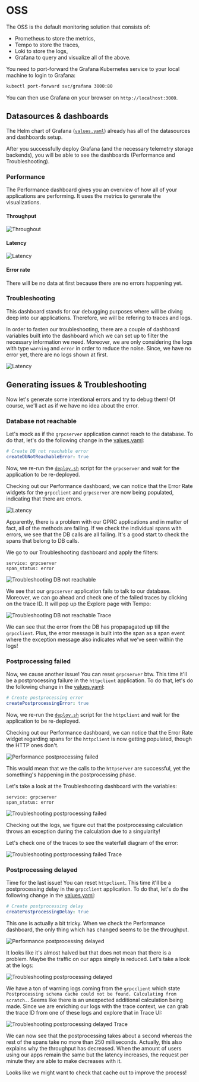 # OSS

The OSS is the default monitoring solution that consists of:

- Prometheus to store the metrics,
- Tempo to store the traces,
- Loki to store the logs,
- Grafana to query and visualize all of the above.

You need to port-forward the Grafana Kubernetes service to your local machine to login to Grafana:

```bash
kubectl port-forward svc/grafana 3000:80
```

You can then use Grafana on your browser on `http://localhost:3000`.

## Datasources & dashboards

The Helm chart of Grafana ([`values.yaml`](infra/helm/grafana/values.yaml)) already has all of the datasources and dashboards setup.

After you successfully deploy Grafana (and the necessary telemetry storage backends), you will be able to see the dashboards (Performance and Troubleshooting).

### Performance

The Performance dashboard gives you an overview of how all of your applications are performing. It uses the metrics to generate the visualizations.

#### Throughput

![Throughout](/media/grafana_dashboard_performance_throughput.png)

#### Latency

![Latency](/media/grafana_dashboard_performance_latency.png)

#### Error rate

There will be no data at first because there are no errors happening yet.

### Troubleshooting

This dashboard stands for our debugging purposes where will be diving deep into our applications. Therefore, we will be refering to traces and logs.

In order to fasten our troubleshooting, there are a couple of dashboard variables built into the dashboard which we can set up to filter the necessary information we need. Moreover, we are only considering the logs with type `warning` and `error` in order to reduce the noise. Since, we have no error yet, there are no logs shown at first.

![Latency](/media/grafana_dashboard_troubleshooting.png)

## Generating issues & Troubleshooting

Now let's generate some intentional errors and try to debug them! Of course, we'll act as if we have no idea about the error.

### Database not reachable

Let's mock as if the `grpcserver` application cannot reach to the database. To do that, let's do the following change in the [values.yaml](../../infra/helm/grpcserver/values.yaml):

```yaml
# Create DB not reachable error
createDbNotReachableError: true
```

Now, we re-run the [`deploy.sh`](/infra/helm/deploy.sh) script for the `grpcserver` and wait for the application to be re-deployed.

Checking out our Performance dashboard, we can notice that the Error Rate widgets for the `grpcclient` and `grpcserver` are now being populated, indicating that there are errors.

![Latency](/media/grafana_dashboard_performance_error_rate_rpc.png)

Apparently, there is a problem with our GPRC applications and in matter of fact, all of the methods are failing. If we check the individual spans with errors, we see that the DB calls are all failing. It's a good start to check the spans that belong to DB calls.

We go to our Troubleshooting dashboard and apply the filters:

```
service: grpcserver
span_status: error
```

![Troubleshooting DB not reachable](/media/grafana_dashboard_troubleshooting_db_not_reachable.png)

We see that our `grpcserver` application fails to talk to our database. Moreover, we can go ahead and check one of the failed traces by clicking on the trace ID. It will pop up the Explore page with Tempo:

![Troubleshooting DB not reachable Trace](/media/grafana_explore_troubleshooting_db_not_reachable.png)

We can see that the error from the DB has propapagated up till the `grpcclient`. Plus, the error message is built into the span as a span event where the exception message also indicates what we've seen within the logs!

### Postprocessing failed

Now, we cause another issue! You can reset `grpcserver` btw. This time it'll be a postprocessing failure in the `httpclient` application. To do that, let's do the following change in the [values.yaml](../../infra/helm/httpclient/values.yaml):

```yaml
# Create postprocessing error
createPostprocessingError: true
```

Now, we re-run the [`deploy.sh`](/infra/helm/deploy.sh) script for the `httpclient` and wait for the application to be re-deployed.

Checking out our Performance dashboard, we can notice that the Error Rate widget regarding spans for the `httpclient` is now getting populated, though the HTTP ones don't.

![Performance postprocessing failed](/media/grafana_dashboard_performance_error_rate_http.png)

This would mean that we the calls to the `httpserver` are successful, yet the something's happening in the postprocessing phase.

Let's take a look at the Troubleshooting dashboard with the variables:

```
service: grpcserver
span_status: error
```

![Troubleshooting postprocessing failed](/media/grafana_dashboard_troubleshooting_postprocessing_failed.png)

Checking out the logs, we figure out that the postprocessing calculation throws an exception during the calculation due to a singularity!

Let's check one of the traces to see the waterfall diagram of the error:

![Troubleshooting postprocessing failed Trace](/media/grafana_explore_troubleshooting_postprocessing_failed.png)

### Postprocessing delayed

Time for the last issue! You can reset `httpclient`. This time it'll be a postprocessing delay in the `grpcclient` application. To do that, let's do the following change in the [values.yaml](../../infra/helm/grpcclient/values.yaml):

```yaml
# Create postprocessing delay
createPostprocessingDelay: true
```

This one is actually a bit tricky. When we check the Performance dashboard, the only thing which has changed seems to be the throughput.

![Performance postprocessing delayed](/media/grafana_dashboard_performance_throughput_postprocessing.png)

It looks like it's almost halved but that does not mean that there is a problem. Maybe the traffic on our apps simply is reduced. Let's take a look at the logs:

![Troubleshooting postprocessing delayed](/media/grafana_dashboard_troubleshooting_postprocessing_delayed.png)

We have a ton of warning logs coming from the `grpcclient` which state `Postprocessing schema cache could not be found. Calculating from scratch.`. Seems like there is an unexpected additional calculation being made. Since we are enriching our logs with the trace context, we can grab the trace ID from one of these logs and explore that in Trace UI:

![Troubleshooting postprocessing delayed Trace](/media/grafana_explore_troubleshooting_postprocessing_delayed.png)

We can now see that the postprocessing takes about a second whereas the rest of the spans take no more than 250 milliseconds. Actually, this also explains why the throughput has decreased. When the amount of users using our apps remain the same but the latency increases, the request per minute they are able to make decreases with it.

Looks like we might want to check that cache out to improve the process!
